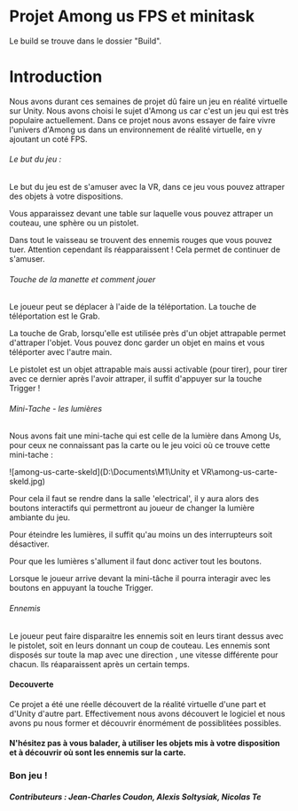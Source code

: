 # Projet Among us FPS et minitask

Le build se trouve dans le dossier "Build".

# Introduction

Nous avons durant ces semaines de projet dû faire un jeu en réalité virtuelle sur Unity. Nous avons choisi le sujet d'Among us car c'est un jeu qui est très populaire actuellement. Dans ce projet nous avons essayer de faire vivre l'univers d'Among us dans un environnement de réalité virtuelle, en y ajoutant un coté FPS.

###### Le but du jeu :

Le but du jeu est de s'amuser avec la VR, dans ce jeu vous pouvez attraper des objets à votre dispositions.

Vous apparaissez devant une table sur laquelle vous pouvez attraper un couteau, une sphère ou un pistolet.

Dans tout le vaisseau se trouvent des ennemis rouges que vous pouvez tuer. Attention cependant ils réapparaissent ! Cela permet de continuer de s'amuser.

###### Touche de la manette et comment jouer

Le joueur peut se déplacer à l'aide de la téléportation. La touche de téléportation est le Grab.

La touche de Grab, lorsqu'elle est utilisée près d'un objet attrapable permet d'attraper l'objet. Vous pouvez donc garder un objet en mains et vous téléporter avec l'autre main.

Le pistolet est un objet attrapable mais aussi activable (pour tirer), pour tirer avec ce dernier après l'avoir attraper, il suffit d'appuyer sur la touche Trigger !

###### Mini-Tache - les lumières

Nous avons fait une mini-tache qui est celle de la lumière dans Among Us, pour ceux ne connaissant pas la carte ou le jeu voici où ce trouve cette mini-tache : 

![among-us-carte-skeld](D:\Documents\M1\Unity et VR\among-us-carte-skeld.jpg)

Pour cela il faut se rendre dans la salle 'electrical', il y aura alors des boutons interactifs qui permettront au joueur de changer la lumière ambiante du jeu. 

Pour éteindre les lumières, il suffit qu'au moins un des interrupteurs soit désactiver.

Pour que les lumières s'allument il faut donc activer tout les boutons.

Lorsque le joueur arrive devant la mini-tâche il pourra interagir avec les boutons en appuyant la touche Trigger.

###### Ennemis

Le joueur peut faire disparaitre les ennemis soit en leurs tirant dessus avec le pistolet, soit en leurs donnant un coup de couteau. Les ennemis sont disposés sur toute la map avec une direction , une vitesse différente pour chacun. Ils réaparaissent après un certain temps.

#### Decouverte
Ce projet a été une réelle découvert de la réalité virtuelle d'une part et d'Unity d'autre part. Effectivement nous avons découvert le logiciel et nous avons pu nous former et découvrir énormément de possiblitées possibles.

#### N'hésitez pas à vous balader, à utiliser les objets mis à votre disposition et à découvrir où sont les ennemis sur la carte.

### Bon  jeu !

##### Contributeurs : Jean-Charles Coudon, Alexis Soltysiak, Nicolas Te
